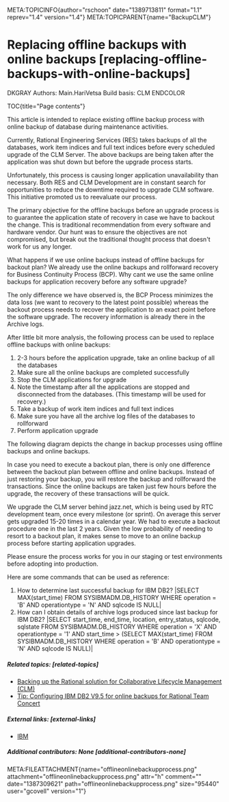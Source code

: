 META:TOPICINFO{author="rschoon" date="1389713811" format="1.1"
reprev="1.4" version="1.4"} META:TOPICPARENT{name="BackupCLM"}

# Replacing offline backups with online backups [replacing-offline-backups-with-online-backups]

DKGRAY Authors: Main.HariVetsa Build basis: CLM ENDCOLOR

TOC{title="Page contents"}

This article is intended to replace existing offline backup process with
online backup of database during maintenance activities.

Currently, Rational Engineering Services (RES) takes backups of all the
databases, work item indices and full text indices before every
scheduled upgrade of the CLM Server. The above backups are being taken
after the application was shut down but before the upgrade process
starts.

Unfortunately, this process is causing longer application unavailability
than necessary. Both RES and CLM Development are in constant search for
opportunities to reduce the downtime required to upgrade CLM software.
This initiative promoted us to reevaluate our process.

The primary objective for the offline backups before an upgrade process
is to guarantee the application state of recovery in case we have to
backout the change. This is traditional recommendation from every
software and hardware vendor. Our hunt was to ensure the objectives are
not compromised, but break out the traditional thought process that
doesn't work for us any longer.

What happens if we use online backups instead of offline backups for
backout plan? We already use the online backups and rollforward recovery
for Business Continuity Process (BCP). Why cant we use the same online
backups for application recovery before any software upgrade?

The only difference we have observed is, the BCP Process minimizes the
data loss (we want to recovery to the latest point possible) whereas the
backout process needs to recover the application to an exact point
before the software upgrade. The recovery information is already there
in the Archive logs.

After little bit more analysis, the following process can be used to
replace offline backups with online backups:

1.  2-3 hours before the application upgrade, take an online backup of
    all the databases
2.  Make sure all the online backups are completed successfully
3.  Stop the CLM applications for upgrade
4.  Note the timestamp after all the applications are stopped and
    disconnected from the databases. (This timestamp will be used for
    recovery.)
5.  Take a backup of work item indices and full text indices
6.  Make sure you have all the archive log files of the databases to
    rollforward
7.  Perform application upgrade

The following diagram depicts the change in backup processes using
offline backups and online backups.

In case you need to execute a backout plan, there is only one difference
between the backout plan between offline and online backups. Instead of
just restoring your backup, you will restore the backup and rollforward
the transactions. Since the online backups are taken just few hours
before the upgrade, the recovery of these transactions will be quick.

We upgrade the CLM server behind jazz.net, which is being used by RTC
development team, once every milestone (or sprint). On average this
server gets upgraded 15-20 times in a calendar year. We had to execute a
backout procedure one in the last 2 years. Given the low probability of
needing to resort to a backout plan, it makes sense to move to an online
backup process before starting application upgrades.

Please ensure the process works for you in our staging or test
environments before adopting into production.

Here are some commands that can be used as reference:

1.  How to determine last successful backup for IBM DB2? \|SELECT
    MAX(start_time) FROM SYSIBMADM.DB_HISTORY WHERE operation = 'B' AND
    operationtype = 'N' AND sqlcode IS NULL\|
2.  How can I obtain details of archive logs produced since last backup
    for IBM DB2? \|SELECT start_time, end_time, location, entry_status,
    sqlcode, sqlstate FROM SYSIBMADM.DB_HISTORY WHERE operation = 'X'
    AND operationtype = '1' AND start_time \> (SELECT MAX(start_time)
    FROM SYSIBMADM.DB_HISTORY WHERE operation = 'B' AND operationtype =
    'N' AND sqlcode IS NULL)\|

##### Related topics: [related-topics]

-   [Backing up the Rational solution for Collaborative Lifecycle
    Management (CLM)](BackupCLM)
-   [Tip: Configuring IBM DB2 V9.5 for online backups for Rational Team
    Concert](https://jazz.net/library/article/98)

##### External links: [external-links]

-   [IBM](https://www.ibm.com)

##### Additional contributors: None [additional-contributors-none]

META:FILEATTACHMENT{name="offlineonlinebackupprocess.png"
attachment="offlineonlinebackupprocess.png" attr="h" comment=""
date="1387309621" path="offlineonlinebackupprocess.png" size="95440"
user="gcovell" version="1"}
